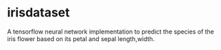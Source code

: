 # irisdataset
A tensorflow neural network implementation to predict the species of the iris flower based on its petal and sepal length,width.
